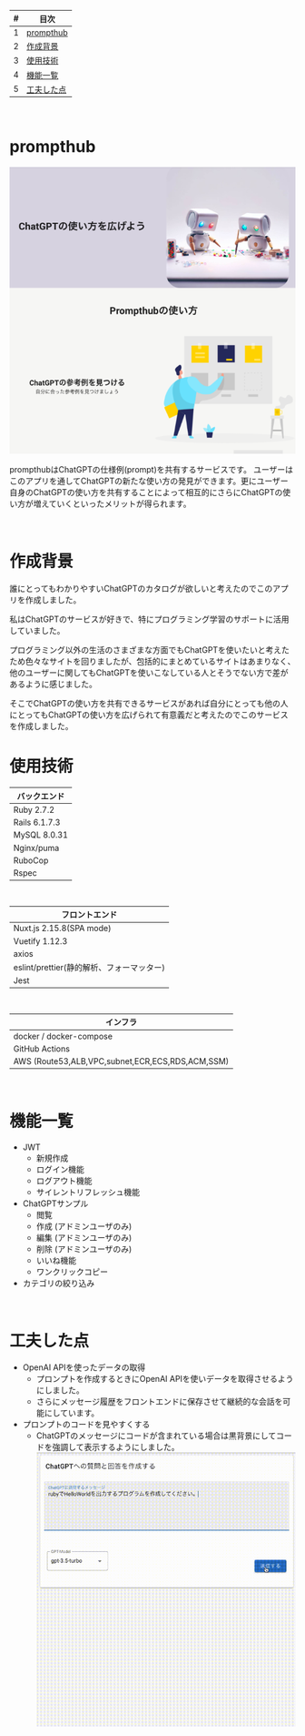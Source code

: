 | # | 目次 |
| ---- | ---|
| 1 | [prompthub](#prompthub) |
| 2 | [作成背景](#作成背景) |
| 3 | [使用技術](#使用技術) |
| 4 | [機能一覧](#機能一覧) |
| 5 | [工夫した点](#工夫した点) |

<br />

# prompthub
![Sample Image](./.github/images/sample.png)

prompthubはChatGPTの仕様例(prompt)を共有するサービスです。
ユーザーはこのアプリを通してChatGPTの新たな使い方の発見ができます。更にユーザー自身のChatGPTの使い方を共有することによって相互的にさらにChatGPTの使い方が増えていくといったメリットが得られます。

<br />

# 作成背景

誰にとってもわかりやすいChatGPTのカタログが欲しいと考えたのでこのアプリを作成しました。

私はChatGPTのサービスが好きで、特にプログラミング学習のサポートに活用していました。

プログラミング以外の生活のさまざまな方面でもChatGPTを使いたいと考えたため色々なサイトを回りましたが、包括的にまとめているサイトはあまりなく、他のユーザーに関してもChatGPTを使いこなしている人とそうでない方で差があるように感じました。

そこでChatGPTの使い方を共有できるサービスがあれば自分にとっても他の人にとってもChatGPTの使い方を広げられて有意義だと考えたのでこのサービスを作成しました。

# 使用技術
| バックエンド
----|
| Ruby 2.7.2 |
| Rails  6.1.7.3 |
| MySQL 8.0.31|
| Nginx/puma |
| RuboCop |
| Rspec |
<br />

| フロントエンド
----|
| Nuxt.js 2.15.8(SPA mode)  |
| Vuetify 1.12.3 |
| axios |
| eslint/prettier(静的解析、フォーマッター) |
| Jest |
<br />


| インフラ
----|
| docker / docker-compose  |
| GitHub Actions |
| AWS (Route53,ALB,VPC,subnet,ECR,ECS,RDS,ACM,SSM) |
<br />

# 機能一覧
- JWT
  - 新規作成
  - ログイン機能
  - ログアウト機能
  - サイレントリフレッシュ機能
- ChatGPTサンプル
  - 閲覧
  - 作成 (アドミンユーザのみ)
  - 編集 (アドミンユーザのみ)
  - 削除 (アドミンユーザのみ)
  - いいね機能
  - ワンクリックコピー
- カテゴリの絞り込み
<br />

# 工夫した点
- OpenAI APIを使ったデータの取得
  - プロンプトを作成するときにOpenAI APIを使いデータを取得させるようにしました。
  - さらにメッセージ履歴をフロントエンドに保存させて継続的な会話を可能にしています。
- プロンプトのコードを見やすくする
  - ChatGPTのメッセージにコードが含まれている場合は黒背景にしてコードを強調して表示するようにしました。
![Ingenuity Image](./.github/images/ingenuity.gif)

<br />